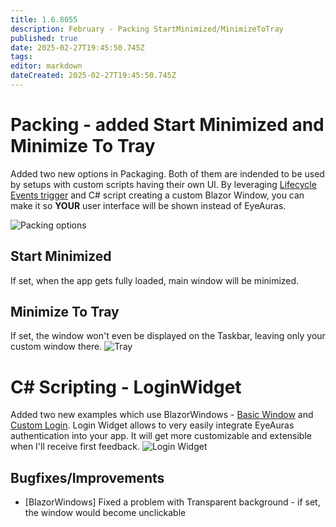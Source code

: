 ```yaml
---
title: 1.6.8055
description: February - Packing StartMinimized/MinimizeToTray
published: true
date: 2025-02-27T19:45:50.745Z
tags: 
editor: markdown
dateCreated: 2025-02-27T19:45:50.745Z
---
```


# Packing - added Start Minimized and Minimize To Tray

Added two new options in Packaging. Both of them are indended to be used by setups with custom scripts having their own UI.
By leveraging [Lifecycle Events trigger](https://wiki.eyeauras.net/en/triggers/lifecycle-events) and C# script creating a custom Blazor Window, you can make it so **YOUR** user interface will be shown instead of EyeAuras.

![Packing options](https://s3.eyeauras.net/media/2025/02/NVIDIA_Overlay_YHNcG55SWZ75iSis.png)

## Start Minimized
If set, when the app gets fully loaded, main window will be minimized.

## Minimize To Tray
If set, the window won't even be displayed on the Taskbar, leaving only your custom window there.
![Tray](https://s3.eyeauras.net/media/2025/02/NVIDIA_Overlay_PFfctEMYfZlti7Qo.png)

# C# Scripting - LoginWidget
Added two new examples which use BlazorWindows - [Basic Window](https://wiki.eyeauras.net/en/scripting/examples/advanced/basic-window) and [Custom Login](https://wiki.eyeauras.net/en/scripting/examples/advanced/window-login-widget).
Login Widget allows to very easily integrate EyeAuras authentication into your app. It will get more customizable and extensible when I'll receive first feedback. 
![Login Widget](https://s3.eyeauras.net/media/2025/02/NVIDIA_Overlay_jn4RZEHy34Psv9ln.png)


## Bugfixes/Improvements
- [BlazorWindows] Fixed a problem with Transparent background - if set, the window would become unclickable 
